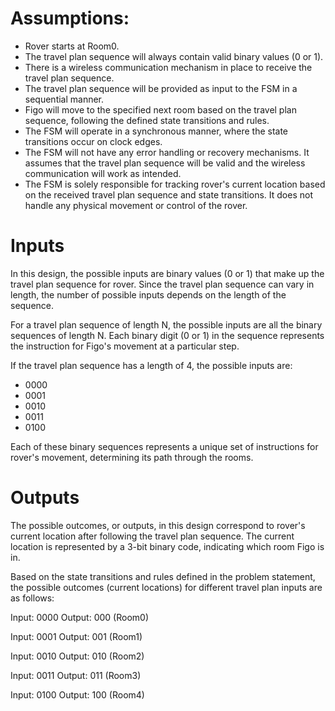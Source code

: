 # Assumptions:

- Rover starts at Room0.
- The travel plan sequence will always contain valid binary values (0 or 1).
- There is a wireless communication mechanism in place to receive the travel plan sequence.
- The travel plan sequence will be provided as input to the FSM in a sequential manner.
- Figo will move to the specified next room based on the travel plan sequence, following the defined state transitions and rules.
- The FSM will operate in a synchronous manner, where the state transitions occur on clock edges.
- The FSM will not have any error handling or recovery mechanisms. It assumes that the travel plan sequence will be valid and the wireless communication will work as intended.
- The FSM is solely responsible for tracking rover's current location based on the received travel plan sequence and state transitions. It does not handle any physical movement or control of the rover.


# Inputs

In this design, the possible inputs are binary values (0 or 1) that make up the travel plan sequence for rover. Since the travel plan sequence can vary in length, the number of possible inputs depends on the length of the sequence.

For a travel plan sequence of length N, the possible inputs are all the binary sequences of length N. Each binary digit (0 or 1) in the sequence represents the instruction for Figo's movement at a particular step.

If the travel plan sequence has a length of 4, the possible inputs are:

- 0000
- 0001
- 0010
- 0011
- 0100


Each of these binary sequences represents a unique set of instructions for rover's movement, determining its path through the rooms.


# Outputs

The possible outcomes, or outputs, in this design correspond to rover's current location after following the travel plan sequence. The current location is represented by a 3-bit binary code, indicating which room Figo is in.

Based on the state transitions and rules defined in the problem statement, the possible outcomes (current locations) for different travel plan inputs are as follows:


Input: 0000
Output: 000 (Room0)

Input: 0001
Output: 001 (Room1)

Input: 0010
Output: 010 (Room2)

Input: 0011
Output: 011 (Room3)

Input: 0100
Output: 100 (Room4)